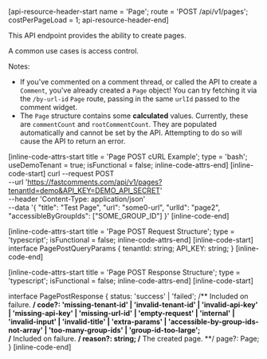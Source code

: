 [api-resource-header-start name = 'Page'; route = 'POST /api/v1/pages'; costPerPageLoad = 1; api-resource-header-end]

This API endpoint provides the ability to create pages.

A common use cases is access control.

Notes:

- If you've commented on a comment thread, or called the API to create a `Comment`, you've already created a `Page` object! You can try fetching it via
  the `/by-url-id` `Page` route, passing in the same `urlId` passed to the comment widget.
- The `Page` structure contains some **calculated** values.
  Currently, these are `commentCount` and `rootCommentCount`.
  They are populated automatically and cannot be set by the API. Attempting to do so will cause the API to return an error.

[inline-code-attrs-start title = 'Page POST cURL Example'; type = 'bash'; useDemoTenant = true; isFunctional = false; inline-code-attrs-end]
[inline-code-start]
curl --request POST \
  --url 'https://fastcomments.com/api/v1/pages?tenantId=demo&API_KEY=DEMO_API_SECRET' \
  --header 'Content-Type: application/json' \
  --data '{
	"title": "Test Page",
	"url": "some0-url",
	"urlId": "page2",
	"accessibleByGroupIds": ["SOME_GROUP_ID"]
}'
[inline-code-end]

[inline-code-attrs-start title = 'Page POST Request Structure'; type = 'typescript'; isFunctional = false; inline-code-attrs-end]
[inline-code-start]
interface PagePostQueryParams {
    tenantId: string;
    API_KEY: string;
}
[inline-code-end]

[inline-code-attrs-start title = 'Page POST Response Structure'; type = 'typescript'; isFunctional = false; inline-code-attrs-end]
[inline-code-start]

interface PagePostResponse {
    status: 'success' | 'failed';
    /** Included on failure. **/
    code?: 'missing-tenant-id' | 'invalid-tenant-id' | 'invalid-api-key' | 'missing-api-key' | 'missing-url-id' | 'empty-request' | 'internal' | 'invalid-input' | 'invalid-title' | 'extra-params' | 'accessible-by-group-ids-not-array' | 'too-many-group-ids' | 'group-id-too-large';  
    /** Included on failure. **/
    reason?: string;
    /** The created page. **/
    page?: Page;
}
[inline-code-end]
